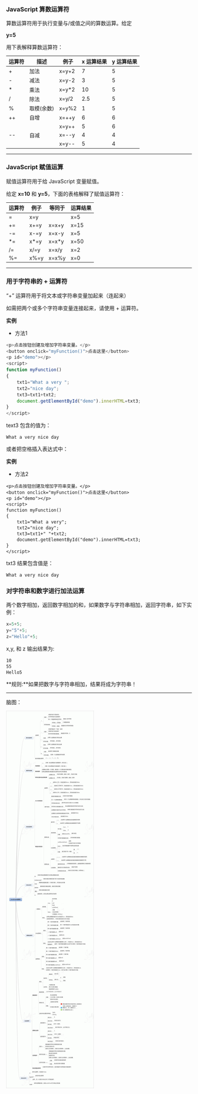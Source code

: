 ### JavaScript 算数运算符 

算数运算符用于执行变量与/或值之间的算数运算。给定

**y=5**

用下表解释算数运算符：

| 运算符 | 描述       | 例子  | x 运算结果 | y 运算结果 |
| ------ | ---------- | ----- | ---------- | ---------- |
| +      | 加法       | x=y+2 | 7          | 5          |
| -      | 减法       | x=y-2 | 3          | 5          |
| *      | 乘法       | x=y*2 | 10         | 5          |
| /      | 除法       | x=y/2 | 2.5        | 5          |
| %      | 取模(余数) | x=y%2 | 1          | 5          |
| ++     | 自增       | x=++y | 6          | 6          |
|        |            | x=y++ | 5          | 6          |
| --     | 自减       | x=--y | 4          | 4          |
|        |            | x=y-- | 5          | 4          |



------

### JavaScript 赋值运算

赋值运算符用于给 JavaScript 变量赋值。

给定 **x=10** 和 **y=5**，下面的表格解释了赋值运算符：

| 运算符 | 例子 | 等同于 | 运算结果 |
| ------ | ---- | ------ | -------- |
| =      | x=y  |        | x=5      |
| +=     | x+=y | x=x+y  | x=15     |
| -=     | x-=y | x=x-y  | x=5      |
| *=     | x*=y | x=x*y  | x=50     |
| /=     | x/=y | x=x/y  | x=2      |
| %=     | x%=y | x=x%y  | x=0      |

----

### 用于字符串的 + 运算符

“+” 运算符用于将文本或字符串变量加起来（连起来）

如需把两个或多个字符串变量连接起来，请使用 + 运算符。

**实例**

- 方法1

```js
<p>点击按钮创建及增加字符串变量。</p>
<button onclick="myFunction()">点击这里</button>
<p id="demo"></p>
<script>
function myFunction()
{
	txt1="What a very ";
	txt2="nice day";
	txt3=txt1+txt2;
	document.getElementById("demo").innerHTML=txt3;
}
</script>
```

text3 包含的值为：

```
What a very nice day
```

或者把空格插入表达式中：

**实例**

- 方法2

```
<p>点击按钮创建及增加字符串变量。</p>
<button onclick="myFunction()">点击这里</button>
<p id="demo"></p>
<script>
function myFunction()
{
	txt1="What a very";
	txt2="nice day";
	txt3=txt1+" "+txt2;
	document.getElementById("demo").innerHTML=txt3;
}
</script>
```

txt3 结果包含值是：

```
What a very nice day
```

### 对字符串和数字进行加法运算

两个数字相加，返回数字相加的和，如果数字与字符串相加，返回字符串，如下实例：

```js
x=5+5; 
y="5"+5; 
z="Hello"+5; 
```

x,y, 和 z 输出结果为:

```
10 
55 
Hello5
```

**规则:**如果把数字与字符串相加，结果将成为字符串！

----------------------

脑图：

![1505989160659350](..\img\1505989160659350.gif)